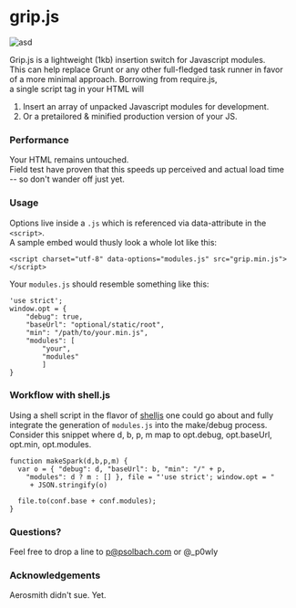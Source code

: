 grip.js
=======  

![asd](http://heimdash.com/grip.svg)  
  
  
  
Grip.js is a lightweight (1kb) insertion switch for Javascript modules.  
This can help replace Grunt or any other full-fledged task runner in favor  
of a more minimal approach. Borrowing from require.js,  
a single script tag in your HTML will

1. Insert an array of unpacked Javascript modules for development.
2. Or a pretailored & minified production version of your JS.

### Performance

Your HTML remains untouched.  
Field test have proven that this speeds up perceived and actual load time  
-- so don't wander off just yet.

### Usage

Options live inside a `.js` which is referenced via data-attribute in the `<script>`.  
A sample embed would thusly look a whole lot like this:

    <script charset="utf-8" data-options="modules.js" src="grip.min.js"></script>
    
Your `modules.js` should resemble something like this:

    'use strict';
    window.opt = {
    	"debug": true,
    	"baseUrl": "optional/static/root",
    	"min": "/path/to/your.min.js",
    	"modules": [
    		"your",
    		"modules"
    		]
    }
    
### Workflow with shell.js

Using a shell script in the flavor of [shelljs](https://github.com/arturadib/shelljs) one could go about and
fully integrate the generation of `modules.js` into the make/debug process.
Consider this snippet where d, b, p, m map to opt.debug, opt.baseUrl, opt.min, opt.modules.

    function makeSpark(d,b,p,m) {
      var o = { "debug": d, "baseUrl": b, "min": "/" + p,
        "modules": d ? m : [] }, file = "'use strict'; window.opt = "
         + JSON.stringify(o)
      
      file.to(conf.base + conf.modules);
    }


    
### Questions?

Feel free to drop a line to p@psolbach.com or @_p0wly

### Acknowledgements

Aerosmith didn't sue. Yet.
